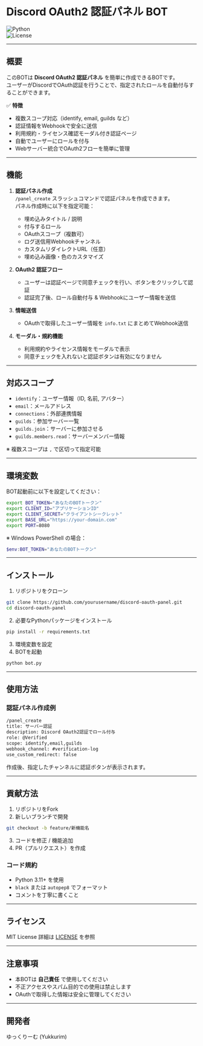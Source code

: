 # Discord OAuth2 認証パネル BOT

![Python](https://img.shields.io/badge/Python-3.11+-blue)  
![License](https://img.shields.io/badge/License-MIT-green)

---

## 概要

このBOTは **Discord OAuth2 認証パネル** を簡単に作成できるBOTです。  
ユーザーがDiscordでOAuth認証を行うことで、指定されたロールを自動付与することができます。  

✅ **特徴**  
- 複数スコープ対応（identify, email, guilds など）  
- 認証情報をWebhookで安全に送信  
- 利用規約・ライセンス確認モーダル付き認証ページ  
- 自動でユーザーにロールを付与  
- Webサーバー統合でOAuth2フローを簡単に管理  

---

## 機能

1. **認証パネル作成**  
   `/panel_create` スラッシュコマンドで認証パネルを作成できます。  
   パネル作成時に以下を指定可能：
   - 埋め込みタイトル / 説明
   - 付与するロール
   - OAuthスコープ（複数可）
   - ログ送信用Webhookチャンネル
   - カスタムリダイレクトURL（任意）
   - 埋め込み画像・色のカスタマイズ  

2. **OAuth2 認証フロー**  
   - ユーザーは認証ページで同意チェックを行い、ボタンをクリックして認証  
   - 認証完了後、ロール自動付与 & Webhookにユーザー情報を送信  

3. **情報送信**  
   - OAuthで取得したユーザー情報を `info.txt` にまとめてWebhook送信  

4. **モーダル・規約機能**  
   - 利用規約やライセンス情報をモーダルで表示  
   - 同意チェックを入れないと認証ボタンは有効になりません  

---

## 対応スコープ

- `identify`：ユーザー情報（ID, 名前, アバター）  
- `email`：メールアドレス  
- `connections`：外部連携情報  
- `guilds`：参加サーバー一覧  
- `guilds.join`：サーバーに参加させる  
- `guilds.members.read`：サーバーメンバー情報  

※ 複数スコープは `,` で区切って指定可能  

---

## 環境変数

BOT起動前に以下を設定してください：

```bash
export BOT_TOKEN="あなたのBOTトークン"
export CLIENT_ID="アプリケーションID"
export CLIENT_SECRET="クライアントシークレット"
export BASE_URL="https://your-domain.com"
export PORT=8080
````

※ Windows PowerShell の場合：

```powershell
$env:BOT_TOKEN="あなたのBOTトークン"
```

---

## インストール

1. リポジトリをクローン

```bash
git clone https://github.com/yourusername/discord-oauth-panel.git
cd discord-oauth-panel
```

2. 必要なPythonパッケージをインストール

```bash
pip install -r requirements.txt
```

3. 環境変数を設定
4. BOTを起動

```bash
python bot.py
```

---

## 使用方法

### 認証パネル作成例

```txt
/panel_create
title: サーバー認証
description: Discord OAuth2認証でロール付与
role: @Verified
scope: identify,email,guilds
webhook_channel: #verification-log
use_custom_redirect: false
```

作成後、指定したチャンネルに認証ボタンが表示されます。

---

## 貢献方法

1. リポジトリをFork
2. 新しいブランチで開発

```bash
git checkout -b feature/新機能名
```

3. コードを修正 / 機能追加
4. PR（プルリクエスト）を作成

### コード規約

* Python 3.11+ を使用
* `black` または `autopep8` でフォーマット
* コメントを丁寧に書くこと

---

## ライセンス

MIT License
詳細は [LICENSE](LICENSE) を参照

---

## 注意事項

* 本BOTは **自己責任** で使用してください
* 不正アクセスやスパム目的での使用は禁止します
* OAuthで取得した情報は安全に管理してください

---

## 開発者

ゆっくりーむ (Yukkurim)

